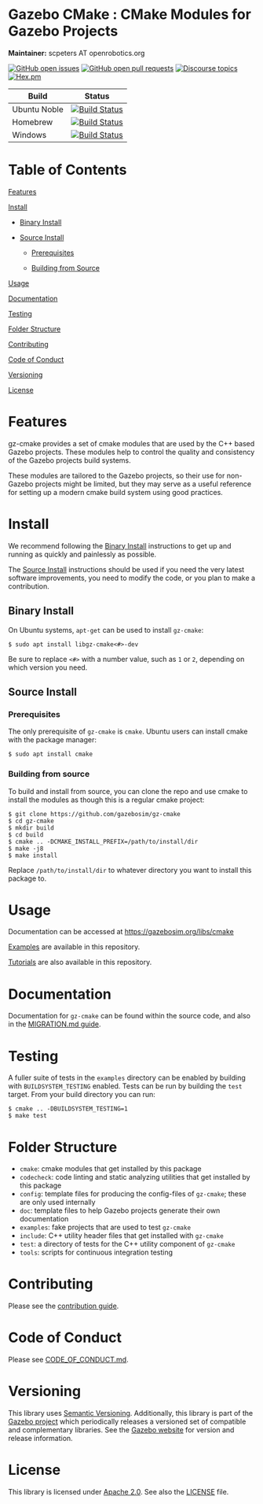 # Gazebo CMake : CMake Modules for Gazebo Projects

**Maintainer:** scpeters AT openrobotics.org

[![GitHub open issues](https://img.shields.io/github/issues-raw/gazebosim/gz-cmake.svg)](https://github.com/gazebosim/gz-cmake/issues)
[![GitHub open pull requests](https://img.shields.io/github/issues-pr-raw/gazebosim/gz-cmake.svg)](https://github.com/gazebosim/gz-cmake/pulls)
[![Discourse topics](https://img.shields.io/discourse/https/community.gazebosim.org/topics.svg)](https://community.gazebosim.org)
[![Hex.pm](https://img.shields.io/hexpm/l/plug.svg)](https://www.apache.org/licenses/LICENSE-2.0)

Build | Status
-- | --
Ubuntu Noble  | [![Build Status](https://build.osrfoundation.org/buildStatus/icon?job=gz_cmake-ci-main-noble-amd64)](https://build.osrfoundation.org/job/gz_cmake-ci-main-noble-amd64)
Homebrew      | [![Build Status](https://build.osrfoundation.org/buildStatus/icon?job=gz_cmake-ci-main-homebrew-amd64)](https://build.osrfoundation.org/job/gz_cmake-ci-main-homebrew-amd64)
Windows       | [![Build Status](https://build.osrfoundation.org/buildStatus/icon?job=gz_cmake-main-clowin)](https://build.osrfoundation.org/job/gz_cmake-main-clowin)

# Table of Contents

[Features](#features)

[Install](#install)

* [Binary Install](#binary-install)

* [Source Install](#source-install)

    * [Prerequisites](#prerequisites)

    * [Building from Source](#building-from-source)

[Usage](#usage)

[Documentation](#documentation)

[Testing](#testing)

[Folder Structure](#folder-structure)

[Contributing](#contributing)

[Code of Conduct](#code-of-conduct)

[Versioning](#versioning)

[License](#license)

# Features

gz-cmake provides a set of cmake modules that are used by the C++ based Gazebo projects. These modules help to control the quality and consistency of the Gazebo projects build systems.

These modules are tailored to the Gazebo projects, so their use for non-Gazebo projects might be limited, but they may serve as a useful reference for setting up a modern cmake build system using good practices.

# Install

We recommend following the [Binary Install](#binary-install) instructions to get up and running as quickly and painlessly as possible.

The [Source Install](#source-install) instructions should be used if you need the very latest software improvements, you need to modify the code, or you plan to make a contribution.

## Binary Install

On Ubuntu systems, `apt-get` can be used to install `gz-cmake`:

```
$ sudo apt install libgz-cmake<#>-dev
```

Be sure to replace `<#>` with a number value, such as `1` or `2`, depending on which version you need.

## Source Install

### Prerequisites

The only prerequisite of `gz-cmake` is `cmake`. Ubuntu users can install cmake with the package manager:

```
$ sudo apt install cmake
```

### Building from source

To build and install from source, you can clone the repo and use cmake to install the modules as though this is a regular cmake project:

```
$ git clone https://github.com/gazebosim/gz-cmake
$ cd gz-cmake
$ mkdir build
$ cd build
$ cmake .. -DCMAKE_INSTALL_PREFIX=/path/to/install/dir
$ make -j8
$ make install
```

Replace `/path/to/install/dir` to whatever directory you want to install this package to.

# Usage

Documentation can be accessed at https://gazebosim.org/libs/cmake

[Examples](https://github.com/gazebosim/gz-cmake/tree/gz-cmake5/examples) are available in this repository.

[Tutorials](https://github.com/gazebosim/gz-cmake/tree/gz-cmake5/tutorials) are also available in this repository.

# Documentation

Documentation for `gz-cmake` can be found within the source code, and also in the [MIGRATION.md guide](https://github.com/gazebosim/gz-cmake/blob/gz-cmake5/Migration.md).

# Testing

A fuller suite of tests in the `examples` directory can be enabled by building with `BUILDSYSTEM_TESTING` enabled.
Tests can be run by building the `test` target. From your build directory you can run:

```
$ cmake .. -DBUILDSYSTEM_TESTING=1
$ make test
```

# Folder Structure

* `cmake`: cmake modules that get installed by this package
* `codecheck`: code linting and static analyzing utilities that get installed by this package
* `config`: template files for producing the config-files of `gz-cmake`; these are only used internally
* `doc`: template files to help Gazebo projects generate their own documentation
* `examples`: fake projects that are used to test `gz-cmake`
* `include`: C++ utility header files that get installed with `gz-cmake`
* `test`: a directory of tests for the C++ utility component of `gz-cmake`
* `tools`: scripts for continuous integration testing

# Contributing

Please see the
[contribution guide](https://gazebosim.org/docs/all/contributing).

# Code of Conduct

Please see
[CODE_OF_CONDUCT.md](https://github.com/gazebosim/gz-sim/blob/main/CODE_OF_CONDUCT.md).

# Versioning

This library uses [Semantic Versioning](https://semver.org/). Additionally, this library is part of the [Gazebo project](https://gazebosim.org) which periodically releases a versioned set of compatible and complementary libraries. See the [Gazebo website](https://gazebosim.org) for version and release information.

# License

This library is licensed under [Apache 2.0](https://www.apache.org/licenses/LICENSE-2.0). See also the [LICENSE](https://github.com/gazebosim/gz-cmake/blob/main/LICENSE) file.
